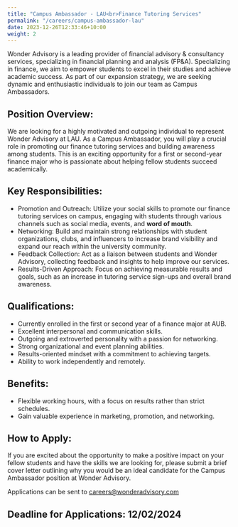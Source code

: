 ```yaml
---
title: "Campus Ambassador - LAU<br>Finance Tutoring Services"
permalink: "/careers/campus-ambassador-lau"
date: 2023-12-26T12:33:46+10:00
weight: 2
---
```


<div class="container">
  <p class="lead mt-3">Wonder Advisory is a leading provider of financial advisory & consultancy services, specializing in financial planning and analysis (FP&A). Specializing in finance, we aim to empower students to excel in their studies and achieve academic success. As part of our expansion strategy, we are seeking dynamic and enthusiastic individuals to join our team as Campus Ambassadors.</p>

  <h2 class="my-4">Position Overview:</h2>
  <p>We are looking for a highly motivated and outgoing individual to represent Wonder Advisory at LAU. As a Campus Ambassador, you will play a crucial role in promoting our finance tutoring services and building awareness among students. This is an exciting opportunity for a first or second-year finance major who is passionate about helping fellow students succeed academically.</p>

  <h2 class="my-4">Key Responsibilities:</h2>
  <ul class="list-group list-group-flush">
    <li class="list-group-item">Promotion and Outreach: Utilize your social skills to promote our finance tutoring services on campus, engaging with students through various channels such as social media, events, and <strong>word of mouth</strong>.</li>
    <li class="list-group-item">Networking: Build and maintain strong relationships with student organizations, clubs, and influencers to increase brand visibility and expand our reach within the university community.</li>
    <li class="list-group-item">Feedback Collection: Act as a liaison between students and Wonder Advisory, collecting feedback and insights to help improve our services.</li>
    <li class="list-group-item">Results-Driven Approach: Focus on achieving measurable results and goals, such as an increase in tutoring service sign-ups and overall brand awareness.</li>
  </ul>

  <h2 class="my-4">Qualifications:</h2>
  <ul class="list-group list-group-flush">
    <li class="list-group-item">Currently enrolled in the first or second year of a finance major at AUB.</li>
    <li class="list-group-item">Excellent interpersonal and communication skills.</li>
    <li class="list-group-item">Outgoing and extroverted personality with a passion for networking.</li>
    <li class="list-group-item">Strong organizational and event planning abilities.</li>
    <li class="list-group-item">Results-oriented mindset with a commitment to achieving targets.</li>
    <li class="list-group-item">Ability to work independently and remotely.</li>
  </ul>

  <h2 class="my-4">Benefits:</h2>
  <ul class="list-group list-group-flush">
    <li class="list-group-item">Flexible working hours, with a focus on results rather than strict schedules.</li>
    <li class="list-group-item">Gain valuable experience in marketing, promotion, and networking.</li>
  </ul>

  <h2 class="my-4">How to Apply:</h2>
  <p>If you are excited about the opportunity to make a positive impact on your fellow students and have the skills we are looking for, please submit a brief cover letter outlining why you would be an ideal candidate for the Campus Ambassador position at Wonder Advisory.</p>
<p>Applications can be sent to <a href="mailto:careers@wonderadvisory.com">careers@wonderadvisory.com</a></p>

  <h2 class="my-4">Deadline for Applications: 12/02/2024</h2>
</div>

